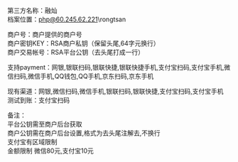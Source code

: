 第三方名称：融灿  
档案位置：php@60.245.62.221\rongtsan  
  
商户号：商户提供的商户号  
商户密钥KEY：RSA商户私钥（保留头尾,64字元换行）  
商户交易帐号：RSA平台公钥（去头尾打成一行）    
  
支持payment：网银,银联扫码,银联快捷,银联快捷手机,支付宝扫码,支付宝手机,微信扫码,微信手机,QQ钱包,QQ手机,京东扫码,京东手机  
  
现有渠道：网银,微信扫码,微信手机,银联扫码,银联快捷,支付宝扫码,支付宝手机  
测试到账：支付宝扫码  
  
备注：  
平台公钥需至商户后台获取  
商户公钥需在商户后台设置,格式为去头尾注解去,不换行  
支付宝有区域限制  
金额限制 微信80元,支付宝10元  